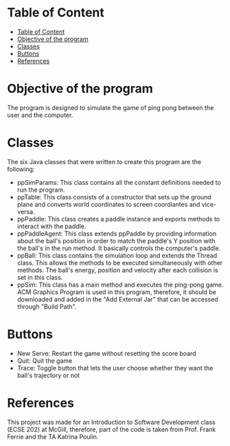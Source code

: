 # Table of Content
- [Table of Content](#table-of-content)
- [Objective of the program](#objective-of-the-program)
- [Classes](#classes)
- [Buttons](#buttons)
- [References](#references)

# Objective of the program 
The program is designed to simulate the game of ping pong between the user and the computer. 


# Classes

The six Java classes that were written to create this program are the following:
- ppSimParams: This class contains all the constant definitions needed to run the program.
- ppTable: This class consists of a constructor that sets up the ground plane and converts world coordinates to screen coordiantes and vice-versa.
- ppPaddle: This class creates a paddle instance and exports methods to interact with the paddle.
- ppPaddleAgent: This class extends ppPaddle by providing information about the ball's position in order to match the paddle's Y position with the ball's in the run   method. It basically controls the computer's paddle.
- ppBall: This class contains the simulation loop and extends the Thread class. This allows the methods to be executed simultaneously with other methods. The ball's energy, position and velocity after each collision is set in this class.
- ppSim: This class has a main method and executes the ping-pong game.
ACM Graphics Program is used in this program, therefore, it should be downloaded and added in the "Add External Jar" that can be accessed through "Build Path".

# Buttons
- New Serve: Restart the game without resetting the score board
- Quit: Quit the game
- Trace: Toggle button that lets the user choose whether they want the ball's trajectory or not

# References
This project was made for an Introduction to Software Development class (ECSE 202) at McGill, therefore, part of the code is taken from Prof. Frank Ferrie and the TA Katrina Poulin.
